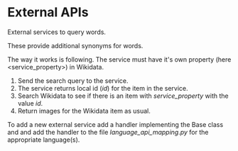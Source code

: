 # External APIs

External services to query words.

These provide additional synonyms for words.

The way it works is following. The service must have it's own property (here <service_property>) in Wikidata.

1. Send the search query to the service.
2. The service returns local id (*id*) for the item in the service.
3. Search Wikidata to see if there is an item with *service_property* with the value *id*.
4. Return images for the Wikidata item as usual.

To add a new external service add a handler implementing the Base class and and add the handler to the file *language_api_mapping.py* for the appropriate language(s).
